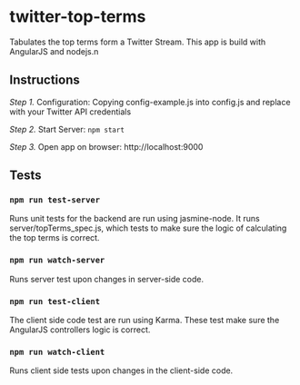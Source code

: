 # twitter-top-terms

Tabulates the top terms form a Twitter Stream.  This app is build with AngularJS and nodejs.n


## Instructions

*Step 1.* Configuration: Copying config-example.js into config.js and replace with your Twitter API credentials

*Step 2.* Start Server: `npm start`

*Step 3.* Open app on browser: http://localhost:9000

## Tests

### `npm run test-server`

Runs unit tests for the backend are run using jasmine-node.  It runs server/topTerms_spec.js, which tests to make sure the logic of calculating the top terms is correct.

### `npm run watch-server`

Runs server test upon changes in server-side code.

### `npm run test-client`

The client side code test are run using Karma.  These test make sure the AngularJS controllers logic is correct.

### `npm run watch-client`

Runs client side tests upon changes in the client-side code.

